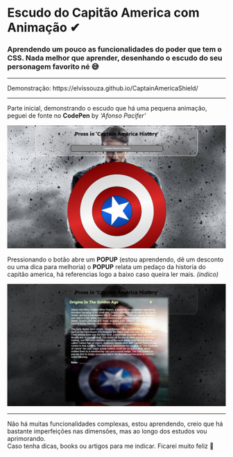 # Escudo do Capitão America com Animação ✔
<h3>Aprendendo um pouco as funcionalidades do poder que tem o CSS. Nada melhor que aprender, desenhando o escudo do seu personagem favorito né 😅</h3>

---

<p>Demonstração: https://elvissouza.github.io/CaptainAmericaShield/</p>

---

<p>Parte inicial, demonstrando o escudo que há uma pequena animação, peguei de fonte no <b>CodePen</b> by <i>'Afonso Pacifer'</i></p>
<img src ="https://raw.githubusercontent.com/elvissouza/CaptainAmericaShield/master/assets/example.png">
<p>Pressionando o botão abre um <b>POPUP</b> (estou aprendendo, dê um desconto ou uma dica para melhoria) o <b>POPUP</b> relata um pedaço da historia do capitão america, há referencias logo a baixo caso queira ler mais. <i>(indico)</i></p>
<img src ="https://raw.githubusercontent.com/elvissouza/CaptainAmericaShield/master/assets/pressButton.png">

---

<p>Não há muitas funcionalidades complexas, estou aprendendo, creio que há bastante imperfeições nas dimensões, mas ao longo dos estudos vou aprimorando. <br/>Caso tenha dicas, books ou artigos para me indicar. Ficarei muito feliz 💓</p>